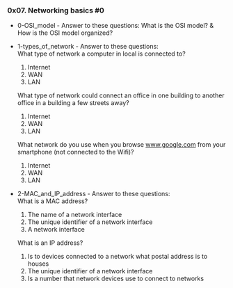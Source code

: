 ### 0x07. Networking basics #0

* 0-OSI_model - Answer to these questions: What is the OSI model? & How is the OSI model organized?
* 1-types_of_network - Answer to these questions:  \
    What type of network a computer in local is connected to?
    1. Internet
    2. WAN
    3. LAN

    What type of network could connect an office in one building to another office in a building a few streets away?
    1. Internet
    2. WAN
    3. LAN

    What network do you use when you browse www.google.com from your smartphone (not connected to the Wifi)?
    1. Internet
    2. WAN
    3. LAN
* 2-MAC_and_IP_address - Answer to these questions:  \
    What is a MAC address?
    1. The name of a network interface
    2. The unique identifier of a network interface
    3. A network interface

    What is an IP address?
    1. Is to devices connected to a network what postal address is to houses
    2. The unique identifier of a network interface
    3. Is a number that network devices use to connect to networks
